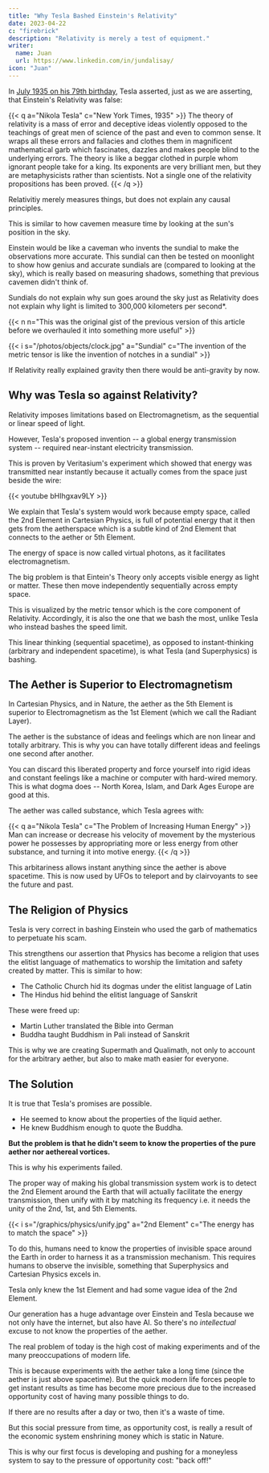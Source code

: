 ```yaml
---
title: "Why Tesla Bashed Einstein's Relativity"
date: 2023-04-22
c: "firebrick"
description: "Relativity is merely a test of equipment."
writer:
  name: Juan
  url: https://www.linkedin.com/in/jundalisay/
icon: "Juan"
---
```




In [July 1935 on his 79th birthday](/research/tesla/newyork-times), Tesla asserted, just as we are asserting, that Einstein's Relativity was false:

{{< q a="Nikola Tesla" c="New York Times, 1935" >}}
The theory of relativity is a mass of error and deceptive ideas violently opposed to the teachings of great men of science of the past and even to common sense. It wraps all these errors and fallacies and clothes them in magnificent mathematical garb which fascinates, dazzles and makes people blind to the underlying errors. The theory is like a beggar clothed in purple whom ignorant people take for a king. Its exponents are very brilliant men, but they are metaphysicists rather than scientists. Not a single one of the relativity propositions has been proved.
{{< /q >}}


Relativitiy merely measures things, but does not explain any causal principles. 

This is similar to how cavemen measure time by looking at the sun's position in the sky. 

Einstein would be like a caveman who invents the sundial to make the observations more accurate. This sundial can then be tested on moonlight to show how genius and accurate sundials are (compared to looking at the sky), which is really based on measuring shadows, something that previous cavemen didn't think of.

Sundials do not explain why sun goes around the sky just as Relativity does not explain why light is limited to 300,000 kilometers per second*. 

{{< n n="This was the original gist of the previous version of this article before we overhauled it into something more useful" >}}

{{< i s="/photos/objects/clock.jpg" a="Sundial" c="The invention of the metric tensor is like the invention of notches in a sundial" >}}


If Relativity really explained gravity then there would be anti-gravity by now.

<!-- In Berekely's Physics, the mechanism of gravity is the aether or spirit (feelings). Materialists like Einstein negate feelin

In reality, Einstein made Physics backwrd  the human species give up on gravity by  -->



## Why was Tesla so against Relativity?

Relativity imposes limitations based on Electromagnetism, as the sequential or linear speed of light.

However, Tesla's proposed invention -- a global energy transmission system -- required near-instant electricity transmission. 

This is proven by Veritasium's experiment which showed that energy was transmitted near instantly because it actually comes from the space just beside the wire:

{{< youtube bHIhgxav9LY >}}

We explain that Tesla's system would work because empty space, called the 2nd Element in Cartesian Physics, is full of potential energy that it then gets from the aetherspace which is a subtle kind of 2nd Element that connects to the aether or 5th Element. 

The energy of space is now called virtual photons, as it facilitates electromagnetism.

The big problem is that Eintein's Theory only accepts visible energy as light or matter. These then move independently sequentially across empty space. 

This is visualized by the metric tensor which is the core component of Relativity. Accordingly, it is also the one that we bash the most, unlike Tesla who instead bashes the speed limit.


This linear thinking (sequential spacetime), as opposed to instant-thinking (arbitrary and independent spacetime), is what Tesla (and Superphysics) is bashing. 


## The Aether is Superior to Electromagnetism

In Cartesian Physics, and in Nature, the aether as the 5th Element is superior to Electromagnetism as the 1st Element (which we call the Radiant Layer).

The aether is the substance of ideas and feelings which are non linear and totally arbitrary. This is why you can have totally different ideas and feelings one second after another. 

You can discard this liberated property and force yourself into rigid ideas and constant feelings like a machine or computer with hard-wired memory. This is what dogma does -- North Korea, Islam, and Dark Ages Europe are good at this.

The aether was called substance, which Tesla agrees with: 

{{< q a="Nikola Tesla" c="The Problem of Increasing Human Energy" >}}
Man can increase or decrease his velocity of movement by the mysterious power he possesses by appropriating more or less energy from other substance, and turning it into motive energy. 
{{< /q >}}

This arbitariness allows instant anything since the aether is above spacetime. This is now used by UFOs to teleport and by clairvoyants to see the future and past. 



## The Religion of Physics

Tesla is very correct in bashing Einstein who used the garb of mathematics to perpetuate his scam.

This strengthens our assertion that Physics has become a religion that uses the elitist language of mathematics to worship the limitation and safety created by matter. This is similar to how:

- The Catholic Church hid its dogmas under the elitist language of Latin
- The Hindus hid behind the elitist language of Sanskrit

These were freed up:

- Martin Luther translated the Bible into German
- Buddha taught Buddhism in Pali instead of Sanskrit

This is why we are creating Supermath and Qualimath, not only to account for the arbitrary aether, but also to make math easier for everyone. 


<!-- Another problem is that he seems to make bold predictions such as aluminum being dominant in industry replacing copper and other metals, despite knowing of its weakness. -->


## The Solution

It is true that Tesla's promises are possible. 
- He seemed to know about the properties of the liquid aether. 
- He knew Buddhism enough to quote the Buddha.

**But the problem is that he didn't seem to know the properties of the pure aether nor aethereal vortices.**

This is why his experiments failed. 

The proper way of making his global transmission system work is to detect the 2nd Element around the Earth that will actually facilitate the energy transmission, then unify with it by matching its frequency i.e. it needs the unity of the 2nd, 1st, and 5th Elements. 


{{< i s="/graphics/physics/unify.jpg" a="2nd Element" c="The energy has to match the space" >}}


To do this, humans need to know the properties of invisible space around the Earth in order to harness it as a transmission mechanism. This requires humans to observe the invisible, something that Superphysics and Cartesian Physics excels in.

Tesla only knew the 1st Element and had some vague idea of the 2nd Element.

Our generation has a huge advantage over Einstein and Tesla because we not only have the internet, but also have AI. So there's no *intellectual* excuse to not know the properties of the aether.

The real problem of today is the high cost of making experiments and of the many preoccupations of modern life.

This is because experiments with the aether take a long time (since the aether is just above spacetime). But the quick modern life forces people to get instant results as time has become more precious due to the increased opportunity cost of having many possible things to do. 

If there are no results after a day or two, then it's a waste of time. 

But this social pressure from time, as opportunity cost, is really a result of the economic system enshrining money which is static in Nature.

This is why our first focus is developing and pushing for a moneyless system to say to the pressure of opportunity cost: "back off!"


<!-- is merely a test of equipment. 

This is the reasoning that arises from applying Einstein's own 'Definition of Simultaneity' in the real world, away from theory.

Back in Newton's time, telescopes were inaccurate and so observations could not detect the small details such as the tilting of the revolution of a planet.

The prevailing equation was Newton's law at F = G(m1m2/r^2) where mass was derived by sight through the medium of light. This manifested as the speed and luminosity of a planet while it revolved around the sun.


## The Vulcan Fallacy

The inaccuracies of early telescopes led to discrepancies which then led to wrong predictions. 

For example, Le Verrier in 1859 used Newton's Law to predict Mercury's position. But he could not find Mercury where it was supposed to be, citing a discrepancy of 43 arc seconds per century. 

This led him to waste his effort to hypothesize that a non-transiting planet 'Vulcan' was attracting Mercury causing it to be in a different place. 

Vulcan was then 'found' by Lescarbault using a crude telescope. This was quickly debunked by Liais using a better telescope in the same period. 

This proves that the real culprit was merely the inaccurate detection equipment. 

In 1915, Einstein entered the fray and absurdly proposed that spacetime was curved and that this curvature was causing Mercury to be not present where Newton predicted it to be.

The genius of his scam was a bunch of equations that injected the speed of light usually into the divisor to clean up the anomalies in the numerator (which often has the mass or energy variables). 

This is because Einstein lived at a time where detection equipment got better -- lenses were larger, mirrors had better silvering. These led to accurate measurements, including those for the speed of light which is the medium used to get the mass observations in the first place.

This is why his equations 'fix' the discrepancies in the Newtonian equations. They really do not say anything new about the universe, but merely describe the accuracy of modern detection equipment. 

For example, LIGO uses light and so General Relativity works very well on it. 

And so the 'tests' of General Relativity are merely tests of equipment, whether they be falling objects in fast-moving modern satellites, or pulsar measurements by modern radio telescopes.

This is why Tesla says that it is just a superficial useless theory, like a beggar with rich clothes.
So when you see an article: "Relativity passes test again!" It really means: "The equipment works!" 

It is used by physicists to pat themselves on the back to justify the spending of grant money on useless projects. 

As such, the beggar Theory of Relativity cannot describe how gravity is created. This is why it cannot explain dark matter nor dark energy, much less harness them for practical use. 
 -->
